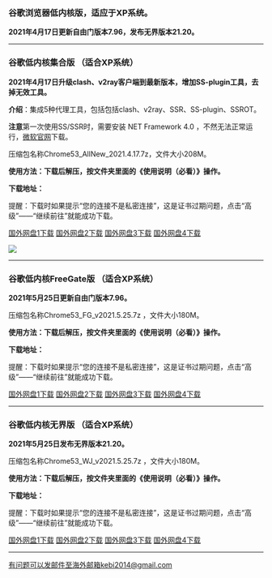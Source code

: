 ### 谷歌浏览器低内核版，适应于XP系统。

**2021年4月17日更新自由门版本7.96，发布无界版本21.20。**

***

### 谷歌低内核集合版 （适合XP系统）

**2021年4月17日升级clash、v2ray客户端到最新版本，增加SS-plugin工具，去掉无效工具。**

**介绍**：集成5种代理工具，包括包括clash、v2ray、SSR、SS-plugin、SSROT。

**注意**第一次使用SS/SSR时，需要安装 NET Framework 4.0 ，不然无法正常运行，[微软官网](https://www.microsoft.com/zh-cn/download/details.aspx?id=17718)下载。

压缩包名称Chrome53_AllNew_2021.4.17.7z，文件大小208M。

**使用方法：下载后解压，按文件夹里面的《使用说明（必看）》操作。**

**下载地址：**

提醒：下载时如果提示“您的连接不是私密连接”，这是证书过期问题，点击“高级”——“继续前往”就能成功下载。

[国外网盘1下载](https://tr101.free4444.xyz/Chrome53_AllNew_2021.4.17.7z) 
[国外网盘2下载](https://tr61.free4444.xyz/Chrome53_AllNew_2021.4.17.7z) 
[国外网盘3下载](https://tr71.free4444.xyz/Chrome53_AllNew_2021.4.17.7z) 
[国外网盘4下载](https://tr91.free4444.xyz/Chrome53_AllNew_2021.4.17.7z) 

![](https://cdn.jsdelivr.net/gh/Alvin9999/pac2/softimag/chrome53-2.PNG)

***

### 谷歌低内核FreeGate版 （适合XP系统）

**2021年5月25日更新自由门版本7.96。**

压缩包名称Chrome53_FG_v2021.5.25.7z ，文件大小180M。

**使用方法：下载后解压，按文件夹里面的《使用说明（必看）》操作。**

**下载地址：**

提醒：下载时如果提示“您的连接不是私密连接”，这是证书过期问题，点击“高级”——“继续前往”就能成功下载。

[国外网盘1下载](https://tr101.free4444.xyz/Chrome53_FG_v2021.5.25.7z) 
[国外网盘2下载](https://tr61.free4444.xyz/Chrome53_FG_v2021.5.25.7z) 
[国外网盘3下载](https://tr71.free4444.xyz/Chrome53_FG_v2021.5.25.7z) 
[国外网盘4下载](https://tr91.free4444.xyz/Chrome53_FG_v2021.5.25.7z) 

***

### 谷歌低内核无界版 （适合XP系统）

**2021年5月25日发布无界版本21.20。**

压缩包名称Chrome53_WJ_v2021.5.25.7z ，文件大小180M。

**使用方法：下载后解压，按文件夹里面的《使用说明（必看）》操作。**

**下载地址：**

提醒：下载时如果提示“您的连接不是私密连接”，这是证书过期问题，点击“高级”——“继续前往”就能成功下载。

[国外网盘1下载](https://tr101.free4444.xyz/Chrome53_WJ_v2021.5.25.7z) 
[国外网盘2下载](https://tr61.free4444.xyz/Chrome53_WJ_v2021.5.25.7z) 
[国外网盘3下载](https://tr71.free4444.xyz/Chrome53_WJ_v2021.5.25.7z) 
[国外网盘4下载](https://tr91.free4444.xyz/Chrome53_WJ_v2021.5.25.7z) 


***


有问题可以发邮件至海外邮箱kebi2014@gmail.com
